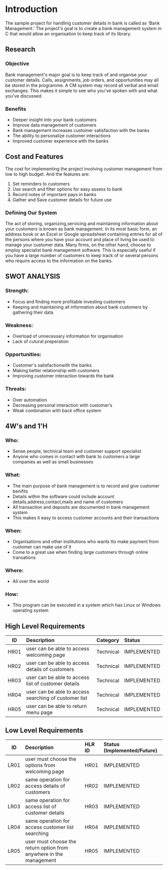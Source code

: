 # Introduction
The sample project for handling customer details in bank is called as 'Bank Management.' The project's goal is to create a bank management system in C that would allow an organisation to keep track of its library.
## Research
### Objective
Bank management's major goal is to keep track of and organise your customer details. Calls, assignments, job orders, and opportunities may all be stored in the programme. A CM system may record all verbal and email exchanges. This makes it simple to see who you've spoken with and what you've discussed.
### Benefits
* Deeper insight into your bank customers
* Improve data management of customers
* Bank management increases customer satisfaction with the banks
* The ability to personalize customer interactions
* Improved customer experience with the banks
## Cost and Features
The cost for implementing the project involving customer management from low to high budget. And the features are:
1. Set reminders to customers
2. Use search and filter options for easy assess to bank
3. Record notes of important pays in banks
4. Gather and Save customer details for future use 
### Defining Our System
The act of storing, organizing,servicing and maintaining information about your customers  is known as bank management.
In its most basic form, an address book or an Excel or Google spreadsheet containing entries for all of the persons where you have your account and place of living be used to manage your customer data.
Many firms, on the other hand, choose to employ specialist bank management software. This is especially useful if you have a large number of customers to keep track of or several persons who require access to the information on the banks.
## SWOT ANALYSIS
### Strength:
* Focus and finding more profitable investing customers
* Keeping and maintaining all information about bank customers by gathering their data
### Weakness:
* Overload of unnecessary information for organisation
* Lack of cutural preperation
### Opportunities:
* Customer's satisfactionwith the banks
* Making better relationship with customers
* Improving customer interaction towards the bank
### Threats:
* Over automation
* Decreasing personal interaction with customer’s
* Weak combination with back office system
## 4W's and 1'H
### Who:
* Sense people, technical team and customer support specialist
* Anyone who comes in contact with bank to customers a large companies as well as small businesses
### What:
* The main purpose of bank management is to record and give customer benifits
* Details within the software could include account details,address,contact,mails and name of customers
* All transaction and deposits are documented in bank management system
* This makes it easy to access customer accounts and their transactions
### When:
* Organisations and other institutions who wants tto make payment from customer can make use of it
* Come to a great use when finding large customers through online transations 
### Where:
* All over the world
### How:
* This program can be executed in a system which has Linux or Windows operating system
## High Level Requirements
| ID | Description | Category | Status |
| ---|:------------|:---------|:-------|
| HR01 | user can be able to access welcoming page | Technical | IMPLEMENTED |
| HR02 | user can be able to access details of customers | Technical | IMPLEMENTED |
| HR03 | user can be able to access list of customer details | Technical | IMPLEMENTED |
| HR04 | user can be able to access searching of customer list | Technical | IMPLEMENTED |
| HR05 | user can be able to return menu page | Technical | IMPLEMENTED |
## Low Level Requirements
| ID | Description | HLR ID | Status (Implemented/Future) |
| ---|:------------|:-------|:----------------------------|
| LR01 | user must choose the options from welcoming page | HR01 | IMPLEMENTED |
| LR02 | same operation for access details of customers | HR02 | IMPLEMENTED |
| LR03 | same operation for access list of customer details | HR03 | IMPLEMENTED |
| LR04 | same operation for access customer list searching | HR04 | IMPLEMENTED |
| LR05 | user must choose the return option from anywhere in the management | HR05 | IMPLEMENTED |

